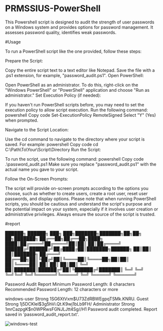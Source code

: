 # PRMSSIUS-PowerShell
This Powershell script is designed to audit the strength of user passwords on a Windows system and provides options for password management. It assesses password quality, identifies weak passwords.









#Usage 

To run a PowerShell script like the one provided, follow these steps:

Prepare the Script:

Copy the entire script text to a text editor like Notepad.
Save the file with a .ps1 extension, for example, "password_audit.ps1".
Open PowerShell:

Open PowerShell as an administrator. To do this, right-click on the "Windows PowerShell" or "PowerShell" application and choose "Run as administrator."
Set Execution Policy (if needed):

If you haven't run PowerShell scripts before, you may need to set the execution policy to allow script execution. Run the following command:
powershell
Copy code
Set-ExecutionPolicy RemoteSigned
Select "Y" (Yes) when prompted.

Navigate to the Script Location:

Use the cd command to navigate to the directory where your script is saved. For example:
powershell
Copy code
cd C:\Path\To\Your\Script\Directory
Run the Script:

To run the script, use the following command:
powershell
Copy code
.\password_audit.ps1
Make sure you replace "password_audit.ps1" with the actual name you gave to your script.

Follow the On-Screen Prompts:

The script will provide on-screen prompts according to the options you choose, such as whether to create users, create a root user, reset user passwords, and display options.
Please note that when running PowerShell scripts, you should be cautious and understand the script's purpose and the potential impact on your system, especially if it involves user creation or administrative privileges. Always ensure the source of the script is trusted.



#report 


  ██████╗ ██████╗ ███╗   ███╗███████╗███████╗██╗██╗   ██╗███████╗
  ██╔══██╗██╔══██╗████╗ ████║██╔════╝██╔════╝██║██║   ██║██╔════╝
  ██████╔╝██████╔╝██╔████╔██║███████╗██████╗  ██║██║   ██║███████╗
  ██╔═══╝ ██╔══██╗██║╚██╔╝██║╚════██║╚════██╗██║██║   ██║╚════██║
  ██║     ██║  ██║██║ ╚═╝ ██║███████║██████╔╝██║╚██████╔╝███████║
  ╚═╝     ╚═╝  ╚═╝╚═╝     ╚═╝╚══════╝╚═════╝ ╚═╝ ╚═════╝ ╚══════╝

Password Audit Report
Minimum Password Length: 8 characters
Recommended Password Length: 12 characters or more

windows-user    Strong  $1$SG6XtVxm$U73ZdRBWEgpqTSMk.KNRU.
Guest   Strong  $1$j5DCKleI$3g5hVi.Qt.K9wj1bLb9FH/
Administrator   Strong  $1$mrCazpgK$n0WPRwsFGNJLJtt4Sg//H1
Password audit completed. Report saved in 'password_audit_report.txt'.





![windows-test](https://github.com/hellowebscc/PRMSSIUS-PowerShell/assets/82586952/7342c595-1964-4734-b617-70b88201e978)

